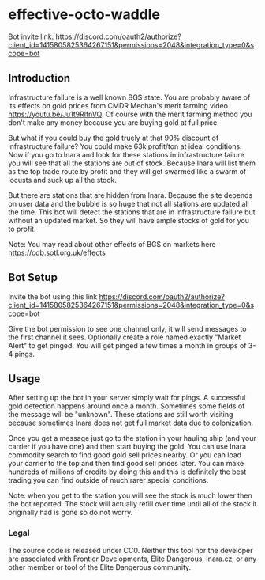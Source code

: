 # effective-octo-waddle
Bot invite link: https://discord.com/oauth2/authorize?client_id=1415805825364267151&permissions=2048&integration_type=0&scope=bot
## Introduction
Infrastructure failure is a well known BGS state. You are probably aware of its effects on gold prices from CMDR Mechan's merit farming video https://youtu.be/Ju1t9RlfnVQ.
Of course with the merit farming method you don't make any money because you are buying gold at full price.

But what if you could buy the gold truely at that 90% discount of infrastructure failure? You could make 63k profit/ton at ideal conditions.
Now if you go to Inara and look for these stations in infrastructure failure you will see that all the stations are out of stock. Because Inara will list them as the top trade route by profit and they will get swarmed like a swarm of locusts and suck up all the stock.

But there are stations that are hidden from Inara. Because the site depends on user data and the bubble is so huge that not all stations are updated all the time.
This bot will detect the stations that are in infrastructure failure but without an updated market. So they will have ample stocks of gold for you to profit.

Note: You may read about other effects of BGS on markets here https://cdb.sotl.org.uk/effects

## Bot Setup
Invite the bot using this link https://discord.com/oauth2/authorize?client_id=1415805825364267151&permissions=2048&integration_type=0&scope=bot

Give the bot permission to see one channel only, it will send messages to the first channel it sees.
Optionally create a role named exactly "Market Alert" to get pinged. You will get pinged a few times a month in groups of 3-4 pings.

## Usage
After setting up the bot in your server simply wait for pings. A successful gold detection happens around once a month. Sometimes some fields of the message will be "unknown". These stations are still worth visiting because sometimes Inara does not get full market data due to colonization.

Once you get a message just go to the station in your hauling ship (and your carrier if you have one) and then start buying the gold. You can use Inara commodity search to find good gold sell prices nearby. Or you can load your carrier to the top and then find good sell prices later. You can make hundreds of millions of credits by doing this and this is definitely the best trading you can find outside of much rarer special conditions. 

Note: when you get to the station you will see the stock is much lower then the bot reported. The stock will actually refill over time until all of the stock it originally had is gone so do not worry.

### Legal
The source code is released under CC0. Neither this tool nor the developer are associated with Frontier Developments, Elite Dangerous, Inara.cz, or any other member or tool of the Elite Dangerous community.
